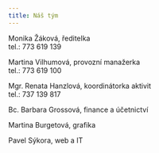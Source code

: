 ```yaml
---
title: Náš tým
---
```

Monika Žáková, ředitelka\
tel.: 773 619 139

Martina Vilhumová, provozní manažerka\
tel.: 773 619 100

Mgr. Renata Hanzlová, koordinátorka aktivit\
tel.: 737 139 817

Bc. Barbara Grossová, finance a účetnictví

Martina Burgetová, grafika

Pavel Sýkora, web a IT
